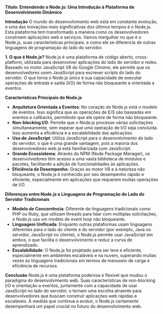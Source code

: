 **Título: Entendendo o Node.js: Uma Introdução à Plataforma de Desenvolvimento Dinâmico**

**Introdução**
O mundo do desenvolvimento web está em constante evolução, e uma das inovações mais significativas dos últimos tempos é o Node.js. Esta plataforma tem transformado a maneira como os desenvolvedores constroem aplicações web e serviços. Vamos mergulhar no que é o Node.js, suas características principais, e como ele se diferencia de outras linguagens de programação do lado do servidor.

**1. O que é Node.js?**
Node.js é uma plataforma de código aberto, cross-platform, utilizada para desenvolver aplicações do lado do servidor e redes. Baseado no motor JavaScript V8 do Google Chrome, ele permite que os desenvolvedores usem JavaScript para escrever scripts do lado do servidor. O que torna o Node.js único é sua capacidade de executar operações de entrada e saída (I/O) de forma não bloqueante e orientada a eventos.

**Características Principais do Node.js**
- **Arquitetura Orientada a Eventos**: No coração do Node.js está o modelo de eventos. Isso significa que as operações de E/S são baseadas em eventos e callbacks, permitindo que ele opere de forma não bloqueante.
- **Non-blocking I/O**: Permite que o Node.js processe várias solicitações simultaneamente, sem esperar que uma operação de I/O seja concluída. Isso aumenta a eficiência e a escalabilidade das aplicações.
- **Uso de JavaScript**: Utiliza JavaScript para o desenvolvimento do lado do servidor, o que é uma grande vantagem, pois a maioria dos desenvolvedores web já está familiarizada com JavaScript.
- **Grande Ecossistema**: Através do NPM (Node Package Manager), os desenvolvedores têm acesso a uma vasta biblioteca de módulos e pacotes, facilitando a adição de funcionalidades às aplicações.
- **Eficiência de Desempenho**: Graças ao motor V8 e à natureza não bloqueante, o Node.js é conhecido por seu desempenho rápido e eficiente, especialmente em aplicações que requerem muitas operações de I/O.

**Diferenças entre Node.js e Linguagens de Programação do Lado do Servidor Tradicionais**
- **Modelo de Concorrência**: Diferente de linguagens tradicionais como PHP ou Ruby, que utilizam threads para lidar com múltiplas solicitações, o Node.js usa um modelo de event loop não bloqueante.
- **Linguagem Unificada**: Enquanto outras plataformas usam linguagens diferentes para o lado do cliente e do servidor (por exemplo, Java no servidor, JavaScript no cliente), o Node.js permite usar JavaScript em ambos, o que facilita o desenvolvimento e reduz a curva de aprendizado.
- **Escalabilidade**: O Node.js foi projetado para ser leve e eficiente, especialmente em ambientes escaláveis e na nuvem, superando muitas vezes as linguagens tradicionais em termos de manuseio de carga e eficiência de recursos.

**Conclusão**
Node.js é uma plataforma poderosa e flexível que mudou o paradigma do desenvolvimento web. Suas características de non-blocking I/O e orientação a eventos, juntamente com a capacidade de usar JavaScript no lado do servidor, o tornam uma escolha atraente para desenvolvedores que buscam construir aplicações web rápidas e escaláveis. À medida que continua a evoluir, o Node.js certamente desempenhará um papel crucial no futuro do desenvolvimento web.
